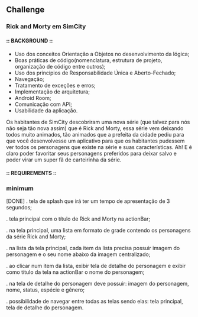 ## Challenge

### Rick and Morty em SimCity

#### :: BACKGROUND ::

   * Uso dos conceitos Orientação a Objetos no desenvolvimento da lógica;
   * Boas práticas de código(nomenclatura, estrutura de projeto, organização de código entre outros);
   * Uso dos princípios de Responsabilidade Única e Aberto-Fechado;
   * Navegação;
   * Tratamento de exceções e erros;
   * Implementação de arquitetura;
   * Android Room;
   * Comunicação com API;
   * Usabilidade da aplicação.

Os habitantes de SimCity descobriram uma nova série (que talvez para nós não seja tão nova assim) que é Rick and Morty, essa série vem deixando todos muito animados, tão animados que a prefeita da cidade pediu para que você desenvolvesse um aplicativo para que os habitantes pudessem ver todos os personagens que existe na série e suas características. Ah! E é claro poder favoritar seus personagens preferidos para deixar salvo e poder virar um super fã de carteirinha da série.

#### :: REQUIREMENTS ::
### minimum

[DONE] . tela de splash que irá ter um tempo de apresentação de 3 segundos;

. tela principal com o título de Rick and Morty na actionBar;

. na tela principal, uma lista em formato de grade contendo os personagens da série Rick and Morty;

. na lista da tela principal, cada item da lista precisa possuir imagem do personagem e o seu nome abaixo da imagem centralizado;

. ao clicar num item da lista, exibir tela de detalhe do personagem e exibir como título da tela na actionBar o nome do personagem;

. na tela de detalhe do personagem deve possuir: imagem do personagem, nome, status, espécie e gênero;

. possibilidade de navegar entre todas as telas sendo elas: tela principal, tela de detalhe do personagem.
